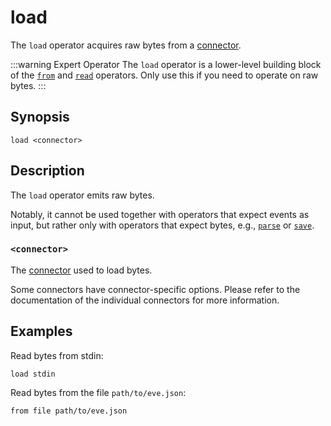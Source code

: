 # load

The `load` operator acquires raw bytes from a [connector](../../connectors.md).

:::warning Expert Operator
The `load` operator is a lower-level building block of the [`from`](from.md) and
[`read`](read.md) operators. Only use this if you need to operate on raw bytes.
:::

## Synopsis

```
load <connector>
```

## Description

The `load` operator emits raw bytes.

Notably, it cannot be used together with operators that expect events as input,
but rather only with operators that expect bytes, e.g.,
[`parse`](../transformations/parse.md) or [`save`](../sinks/save.md).

### `<connector>`

The [connector](../../connectors.md) used to load bytes.

Some connectors have connector-specific options. Please refer to the
documentation of the individual connectors for more information.

## Examples

Read bytes from stdin:

```
load stdin
```

Read bytes from the file `path/to/eve.json`:

```
from file path/to/eve.json
```
